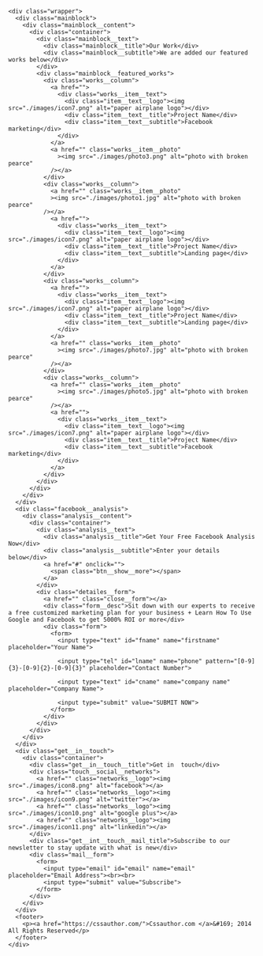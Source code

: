     <div class="wrapper">
      <div class="mainblock">
        <div class="mainblock__content">
          <div class="container">
            <div class="mainblock__text">
              <div class="mainblock__title">Our Work</div>
              <div class="mainblock__subtitle">We are added our featured works below</div>
            </div>
            <div class="mainblock__featured_works">
              <div class="works__column">
                <a href="">
                  <div class="works__item__text">
                    <div class="item__text__logo"><img src="./images/icon7.png" alt="paper airplane logo"></div>
                    <div class="item__text__title">Project Name</div>
                    <div class="item__text__subtitle">Facebook marketing</div>
                  </div>
                </a>
                <a href="" class="works__item__photo"
                  ><img src="./images/photo3.png" alt="photo with broken pearce"
                /></a>
              </div>
              <div class="works__column">
                <a href="" class="works__item__photo"
                ><img src="./images/photo1.jpg" alt="photo with broken pearce"
              /></a>
                <a href="">
                  <div class="works__item__text">
                    <div class="item__text__logo"><img src="./images/icon7.png" alt="paper airplane logo"></div>
                    <div class="item__text__title">Project Name</div>
                    <div class="item__text__subtitle">Landing page</div>
                  </div>
                </a>
              </div>
              <div class="works__column">
                <a href="">
                  <div class="works__item__text">
                    <div class="item__text__logo"><img src="./images/icon7.png" alt="paper airplane logo"></div>
                    <div class="item__text__title">Project Name</div>
                    <div class="item__text__subtitle">Landing page</div>
                  </div>
                </a>
                <a href="" class="works__item__photo"
                  ><img src="./images/photo7.jpg" alt="photo with broken pearce"
                /></a>
              </div>
              <div class="works__column">
                <a href="" class="works__item__photo"
                  ><img src="./images/photo5.jpg" alt="photo with broken pearce"
                /></a>
                <a href="">
                  <div class="works__item__text">
                    <div class="item__text__logo"><img src="./images/icon7.png" alt="paper airplane logo"></div>
                    <div class="item__text__title">Project Name</div>
                    <div class="item__text__subtitle">Facebook marketing</div>
                  </div>
                </a>
              </div>
            </div>
          </div>
        </div>
      </div>
      <div class="facebook__analysis">
        <div class="analysis__content">
          <div class="container">
            <div class="analysis__text">
              <div class="analysis__title">Get Your Free Facebook Analysis Now</div>
              <div class="analysis__subtitle">Enter your details below</div>
              <a href="#" onclick="">
                <span class="btn__show__more"></span>
              </a>
            </div>
            <div class="detailes__form">
              <a href="" class="close__form"></a>
              <div class="form__desc">Sit down with our experts to receive a free customized marketing plan for your business + Learn How To Use Google and Facebook to get 5000% ROI or more</div>
              <div class="form">
                <form>
                  <input type="text" id="fname" name="firstname" placeholder="Your Name">
              
                  <input type="tel" id="lname" name="phone" pattern="[0-9]{3}-[0-9]{2}-[0-9]{3}" placeholder="Contact Number">

                  <input type="text" id="cname" name="company name" placeholder="Company Name">
                
                  <input type="submit" value="SUBMIT NOW">
                </form>
              </div>
            </div>
          </div>
        </div>
      </div>
      <div class="get__in__touch">
        <div class="container">
          <div class="get__in__touch__title">Get in  touch</div>
          <div class="touch__social__networks">
            <a href="" class="networks__logo"><img src="./images/icon8.png" alt="facebook"></a>
            <a href="" class="networks__logo"><img src="./images/icon9.png" alt="twitter"></a>
            <a href="" class="networks__logo"><img src="./images/icon10.png" alt="google plus"></a>
            <a href="" class="networks__logo"><img src="./images/icon11.png" alt="linkedin"></a>
          </div>
          <div class="get__int__touch__mail_title">Subscribe to our newsletter to stay update with what is new</div>
          <div class="mail__form">
            <form>
              <input type="email" id="email" name="email" placeholder="Email Address"><br><br>
              <input type="submit" value="Subscribe">
            </form>
          </div>        
        </div>
      </div>
      <footer>
        <p><a href="https://cssauthor.com/">Cssauthor.com </a>&#169; 2014 All Rights Reserved</p>
      </footer>
    </div>
